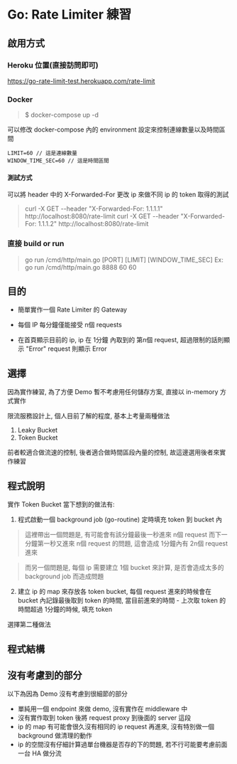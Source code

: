 # Go: Rate Limiter 練習 

## 啟用方式

### Heroku 位置(直接訪問即可)

https://go-rate-limit-test.herokuapp.com/rate-limit

### Docker

> $ docker-compose up -d

可以修改 docker-compose 內的 environment 設定來控制連線數量以及時間區間

```
LIMIT=60 // 這是連線數量
WINDOW_TIME_SEC=60 // 這是時間區間
```

#### 測試方式

可以將 header 中的 X-Forwarded-For 更改 ip 來做不同 ip 的 token 取得的測試

> curl -X GET --header "X-Forwarded-For: 1.1.1.1" http://localhost:8080/rate-limit
> curl -X GET --header "X-Forwarded-For: 1.1.1.2" http://localhost:8080/rate-limit

### 直接 build or run

> go run <Project>/cmd/http/main.go [PORT] [LIMIT] [WINDOW_TIME_SEC]
> Ex: go run <Project>/cmd/http/main.go 8888 60 60

## 目的

- 簡單實作一個 Rate Limiter 的 Gateway

- 每個 IP 每分鐘僅能接受 n個 requests

- 在首頁顯示目前的 ip, ip 在 1分鐘 內取到的 第n個 request, 超過限制的話則顯示 "Error"
request 則顯示 Error

## 選擇

因為實作練習, 為了方便 Demo 暫不考慮用任何儲存方案, 直接以 in-memory 方式實作

限流服務設計上, 個人目前了解的程度, 基本上考量兩種做法

1. Leaky Bucket
2. Token Bucket

前者較適合做流速的控制, 後者適合做時間區段內量的控制, 故這邊選用後者來實作練習

## 程式說明

實作 Token Bucket 當下想到的做法有:

1. 程式啟動一個 background job (go-routine) 定時填充 token 到 bucket 內

> 這裡帶出一個問題是, 有可能會有該分鐘最後一秒進來 n個 request 而下一分鐘第一秒又進來 n個 request 的問題, 這會造成 1分鐘內有 2n個 request 進來

> 而另一個問題是, 每個 ip 需要建立 1個 bucket 來計算, 是否會造成太多的 background job 而造成問題

2. 建立 ip 的 map 來存放各 token bucket, 每個 request 進來的時候會在 bucket 內記錄最後取到 token 的時間, 當目前進來的時間 - 上次取 token 的時間超過 1分鐘的時候, 填充 token

選擇第二種做法

## 程式結構



## 沒有考慮到的部分

以下為因為 Demo 沒有考慮到很細節的部分

- 單純用一個 endpoint 來做 demo, 沒有實作在 middleware 中
- 沒有實作取到 token 後將 request proxy 到後面的 server 這段
- ip 的 map 有可能會很久沒有相同的 ip request 再進來, 沒有特別做一個 background 做清理的動作
- ip 的空間沒有仔細計算過單台機器是否存的下的問題, 若不行可能要考慮前面一台 HA 做分流
